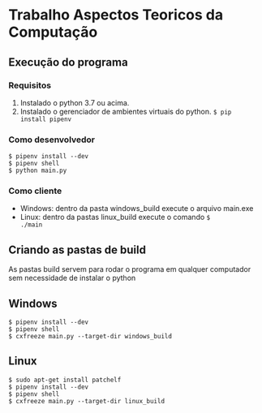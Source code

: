 # Trabalho Aspectos Teoricos da Computação 

## Execução do programa
### Requisitos
  1. Instalado o python 3.7 ou acima.
  2. Instalado o gerenciador de ambientes virtuais do python. <code>$ pip install pipenv</code>
### Como desenvolvedor

```
$ pipenv install --dev
$ pipenv shell
$ python main.py
```
### Como cliente
- Windows: dentro da pasta windows_build execute o arquivo main.exe
- Linux: dentro da pastas linux_build execute o comando <code>$ ./main</code>

## Criando as pastas de build
As pastas build servem para rodar o programa em qualquer computador sem necessidade de instalar o python
## Windows
```
$ pipenv install --dev
$ pipenv shell
$ cxfreeze main.py --target-dir windows_build
```

## Linux
```
$ sudo apt-get install patchelf
$ pipenv install --dev
$ pipenv shell
$ cxfreeze main.py --target-dir linux_build
```
